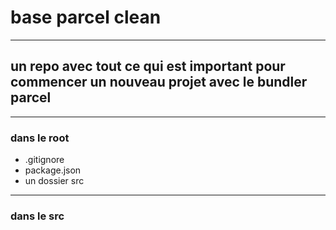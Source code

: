 # base parcel clean
---
## un repo avec tout ce qui est important pour commencer un nouveau projet avec le bundler parcel
---
### dans le root
- .gitignore 
- package.json
- un dossier src
---
### dans le src


